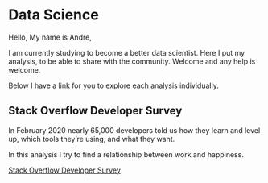 # Data Science

Hello, My name is Andre, 

I am currently studying to become a better data scientist. 
Here I put my analysis, to be able to share with the community.
 Welcome and any help is welcome.
 
 Below I have a link for you to explore each analysis individually.
 
 ## Stack Overflow Developer Survey
 In February 2020 nearly 65,000 developers told us how they learn 
 and level up, which tools they’re using, and what they want. 
 
In this analysis I try to find a relationship between work and happiness.

[Stack Overflow Developer Survey](/data_science/Stack_Overflow_Developer_Survey)